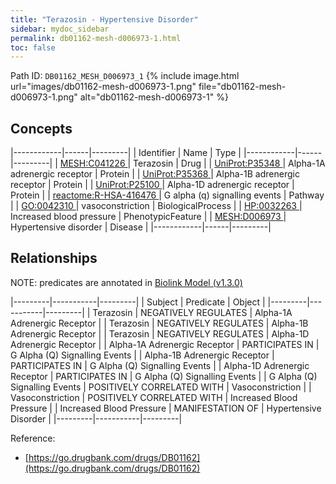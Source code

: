 ```yaml
---
title: "Terazosin - Hypertensive Disorder"
sidebar: mydoc_sidebar
permalink: db01162-mesh-d006973-1.html
toc: false 
---
```



Path ID: `DB01162_MESH_D006973_1`
{% include image.html url="images/db01162-mesh-d006973-1.png" file="db01162-mesh-d006973-1.png" alt="db01162-mesh-d006973-1" %}

## Concepts

|------------|------|---------|
| Identifier | Name | Type    |
|------------|------|---------|
| <a href="https://identifiers.org/MESH:C041226">MESH:C041226 </a> | Terazosin | Drug |
| <a href="https://identifiers.org/UniProt:P35348">UniProt:P35348 </a> | Alpha-1A adrenergic receptor | Protein |
| <a href="https://identifiers.org/UniProt:P35368">UniProt:P35368 </a> | Alpha-1B adrenergic receptor | Protein |
| <a href="https://identifiers.org/UniProt:P25100">UniProt:P25100 </a> | Alpha-1D adrenergic receptor | Protein |
| <a href="https://identifiers.org/reactome:R-HSA-416476">reactome:R-HSA-416476 </a> | G alpha (q) signalling events | Pathway |
| <a href="https://identifiers.org/GO:0042310">GO:0042310 </a> | vasoconstriction | BiologicalProcess |
| <a href="https://identifiers.org/HP:0032263">HP:0032263 </a> | Increased blood pressure | PhenotypicFeature |
| <a href="https://identifiers.org/MESH:D006973">MESH:D006973 </a> | Hypertensive disorder | Disease |
|------------|------|---------|

## Relationships


NOTE: predicates are annotated in <a href="https://github.com/biolink/biolink-model/releases/tag/v1.3.0">Biolink Model (v1.3.0)</a>

|---------|-----------|---------|
| Subject | Predicate | Object  |
|---------|-----------|---------|
| Terazosin | NEGATIVELY REGULATES | Alpha-1A Adrenergic Receptor |
| Terazosin | NEGATIVELY REGULATES | Alpha-1B Adrenergic Receptor |
| Terazosin | NEGATIVELY REGULATES | Alpha-1D Adrenergic Receptor |
| Alpha-1A Adrenergic Receptor | PARTICIPATES IN | G Alpha (Q) Signalling Events |
| Alpha-1B Adrenergic Receptor | PARTICIPATES IN | G Alpha (Q) Signalling Events |
| Alpha-1D Adrenergic Receptor | PARTICIPATES IN | G Alpha (Q) Signalling Events |
| G Alpha (Q) Signalling Events | POSITIVELY CORRELATED WITH | Vasoconstriction |
| Vasoconstriction | POSITIVELY CORRELATED WITH | Increased Blood Pressure |
| Increased Blood Pressure | MANIFESTATION OF | Hypertensive Disorder |
|---------|-----------|---------|

Reference: 
  - [https://go.drugbank.com/drugs/DB01162](https://go.drugbank.com/drugs/DB01162)
